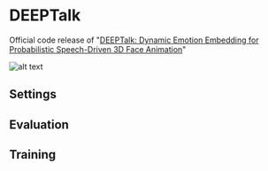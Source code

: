# DEEPTalk
Official code release of "[DEEPTalk: Dynamic Emotion Embedding for Probabilistic Speech-Driven 3D Face Animation](https://arxiv.org/abs/2408.06010)"


![alt text]([https://github.com/whwjdqls/DEEPTalk/blob/main/demo/teaser_final.png])

## Settings

## Evaluation

## Training

